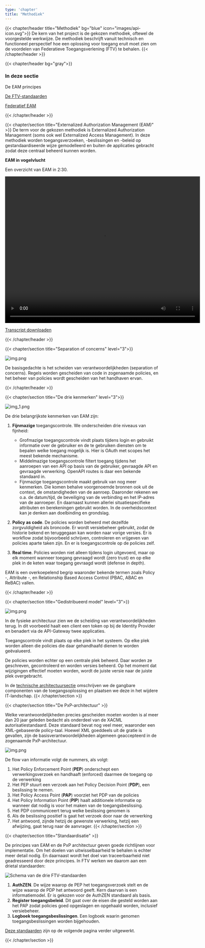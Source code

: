 ```yaml
---
type: 'chapter'
title: "Methodiek"
---
```


{{< chapter/header title="Methodiek" bg="blue" icon="images/api-icon.svg">}}
De kern van het project is de gekozen methodiek, oftewel de voorgestelde werkwijze. De methodiek beschrijft vanuit technisch en functioneel perspectief hoe een oplossing voor toegang eruit moet zien om de voordelen van Federatieve Toegangsverlening (FTV) te behalen.
{{< /chapter/header >}}

{{< chapter/header bg="gray">}}

### In deze sectie

<div class="section-navigation-selected utrecht-paragraph pt-1 section-navigation">
   <p>
      De EAM principes
   </p>
</div>
<div class="utrecht-paragraph pt-1 section-navigation">
   <p>
      <a href="standaarden">De FTV-standaarden</a>
   </p>
</div>
<div class="utrecht-paragraph pt-1 section-navigation">
   <p>
      <a href="federatief">Federatief EAM</a>
   </p>
</div>

{{< /chapter/header >}}


{{< chapter/section title="Externalized Authorization Management (EAM)" >}}
De term voor de gekozen methodiek is Externalized Authorization Management (soms ook wel Externalized Access Management).
In deze methodiek worden toegangsverzoeken, -beslissingen en -beleid op gestandaardiseerde wijze gemodelleerd
en buiten de applicaties gebracht zodat deze centraal beheerd kunnen worden.

**EAM in vogelvlucht**

Een overzicht van EAM in 2:30.

<video width="640" height="480" controls>
  <source src="methodiek-slidecast.mp4" type="video/mp4">
</video>

<a href="methodiek-slidecast-transcript.txt" download>Transcript downloaden</a>

{{< /chapter/header >}}

{{< chapter/section title="Separation of concerns" level="3">}}

![img.png](methodiek_soc.png)

De basisgedachte is het scheiden van verantwoordelijkheden (separation of concerns). Regels worden gescheiden van code in zogenaamde policies, en het beheer van policies wordt gescheiden van het handhaven ervan.

{{< /chapter/header >}}

{{< chapter/section title="De drie kenmerken" level="3">}}

![img_1.png](methodiek-3-kenmerken.png)

De drie belangrijkste kenmerken van EAM zijn:

1. **Fijnmazige** toegangscontrole. We onderscheiden drie niveaus van fijnheid: 

     - Grofmazige toegangscontrole vindt plaats tijdens login en gebruikt informatie over de gebruiker en de te gebruiken diensten om te bepalen welke toegang mogelijk is. Hier is OAuth met scopes het meest bekende mechanisme.
     - Middelmazige toegangscontrole filtert toegang tijdens het aanroepen van een API op basis van de gebruiker, gevraagde API en gevraagde verwerking. OpenAPI routes is daar een bekende standaard in.
     - Fijnmazige toegangscontrole maakt gebruik van nog meer kenmerken. Die komen behalve voorgenoemde bronnen ook uit de context, de omstandigheden van de aanroep. Daaronder rekenen we o.a. de datum/tijd, de beveiliging van de verbinding en het IP-adres van de aanroeper. En daarnaast kunnen allerlei situatiespecifieke attributen en berekeningen gebruikt worden. In de overheidscontext kan je denken aan doelbinding en grondslag.

3. **Policy as code**. De policies worden beheerd met dezelfde zorgvuldigheid als broncode. Er wordt versiebeheer gebruikt, zodat de historie bekend en teruggegaan kan worden naar vorige versies. Er is workflow zodat bijvoorbeeld schrijven, controleren en vrijgeven van policies aparte taken zijn. En er is toegangscontrole op de policies zelf.
3. **Real time**. Policies worden niet alleen tijdens login uitgevoerd, maar op elk moment wanneer toegang gevraagd wordt (zero trust) en op elke plek in de keten waar toegang gevraagd wordt (defense in depth).

EAM is een overkoepelend begrip waaronder bekende termen zoals Policy -, Attribute -, en Relationship Based Access Control (PBAC, ABAC en ReBAC) vallen.

{{< /chapter/header >}}

{{< chapter/section title="Gedistribueerd model" level="3">}}

![img.png](methodiek-gedistribueerd.png)

In de fysieke architectuur zien we de scheiding van verantwoordelijkheden terug. In dit voorbeeld haalt een client een token op bij de Identity Provider en benadert via de API-Gateway twee applicaties.

Toegangscontrole vindt plaats op elke plek in het systeem. Op elke plek worden alleen die policies die daar gehandhaafd dienen te worden geëvalueerd.

De policies worden echter op een centrale plek beheerd. Daar worden ze geschreven, gecontroleerd en worden versies beheerd. Op het moment dat wijzigingen effectief moeten worden, wordt de juiste versie naar de juiste plek overgebracht.

In de [technische architectuursectie](architectuur) omschrijven we de gangbare componenten van de toegangsoplossing en plaatsen we deze in het wijdere IT-landschap.
{{< /chapter/section >}}

{{< chapter/section title="De PxP-architectuur" >}}

Welke verantwoordelijkheden precies gescheiden moeten worden is al meer dan 20 jaar geleden bedacht als onderdeel van de XACML autorisatiestandaard. Deze standaard bevat nog veel meer, waaronder een XML-gebaseerde policy-taal. Hoewel XML goeddeels uit de gratie is gevallen, zijn de basisverantwoordelijkheden algemeen geaccepteerd in de zogenaamde PxP-architectuur.

![img.png](methodiek-pxp-architectuur.png)

De flow van informatie volgt de nummers, als volgt:

1. Het Policy Enforcement Point (**PEP**) onderschept een verwerkingsverzoek en handhaaft (enforced) daarmee de toegang op de verwerking 
2. Het PEP stuurt een verzoek aan het Policy Decision Point (**PDP**), een beslissing te nemen.
3. Het Policy Access Point (**PAP**) voorziet het PDP van de policies
4. Het Policy Information Point (**PIP**) haalt additionele informatie op wanneer dat nodig is voor het maken van de toegangsbeslissing.
5. Het PDP communiceert terug welke beslissing genomen is
6. Als de beslissing positief is gaat het verzoek door naar de verwerking
7. Het antwoord, zijnde hetzij de gewenste verwerking, hetzij een afwijzing, gaat terug naar de aanvrager.
{{< /chapter/section >}}

{{< chapter/section title="Standaardisatie" >}}

De principes van EAM en de PxP architectuur geven goede richtlijnen voor implementatie. Om het doelen van uitwisselbaarheid te behalen is echter meer detail nodig. En daarnaast wordt het doel van traceerbaarheid niet geadresseerd door deze principes. In FTV werken we daarom aan een drietal standaarden:

![Schema van de drie FTV-standaarden](methodiek-3-standaarden.png)

1. **AuthZEN**. De wijze waarop de PEP het toegangsverzoek stelt en de wijze waarop de PDP het antwoord geeft. Kern daarvan is een informatiemodel. Er is gekozen voor de AuthZEN standaard als basis.
2. **Register toegangsbeleid**. Dit gaat over de eisen die gesteld worden aan het PAP zodat policies goed opgeslagen en opgehaald worden, inclusief versiebeheer.
3. **Logboek toegangsbeslissingen**. Een logboek waarin genomen toegangsbeslissingen worden bijgehouden.

[Deze standaarden](standaarden) zijn op de volgende pagina verder uitgewerkt.

{{< /chapter/section >}}
